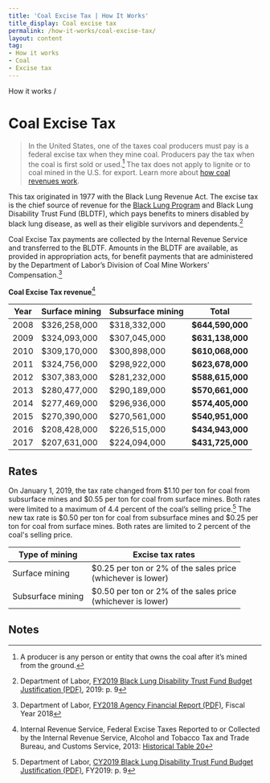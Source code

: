 ```yaml
---
title: 'Coal Excise Tax | How It Works'
title_display: Coal excise tax
permalink: /how-it-works/coal-excise-tax/
layout: content
tag:
- How it works
- Coal
- Excise tax
---
```


<custom-link to="/how-it-works/" className="breadcrumb link-charlie">How it works</custom-link> /
# Coal Excise Tax

> In the United States, one of the taxes coal producers must pay is a federal excise tax when they mine coal. Producers pay the tax when the coal is first sold or used.[^1] The tax does not apply to lignite or to coal mined in the U.S. for export. Learn more about [how coal revenues work](/how-it-works/coal/).

This tax originated in 1977 with the Black Lung Revenue Act. The excise tax is the chief source of revenue for the [Black Lung Program](https://www.dol.gov/owcp/dcmwc/) and Black Lung Disability Trust Fund (BLDTF), which pays benefits to miners disabled by black lung disease, as well as their eligible survivors and dependents.[^2]

Coal Excise Tax payments are collected by the Internal Revenue Service and transferred to the BLDTF. Amounts in the BLDTF are available, as provided in appropriation acts, for benefit payments that are administered by the Department of Labor’s Division of Coal Mine Workers’ Compensation.[^3]

**Coal Excise Tax revenue**[^4]

<table class="article_table article_table-numbers">
  <thead>
    <tr>
      <th>Year</th>
      <th>Surface mining</th>
      <th>Subsurface mining</th>
      <th>Total</th>
    </tr>
  </thead>
  <tbody>
    <tr>
      <td>2008</td>
      <td>$326,258,000</td>
      <td>$318,332,000</td>
      <td><strong>$644,590,000</strong></td>
    </tr>
    <tr>
      <td>2009</td>
      <td>$324,093,000</td>
      <td>$307,045,000</td>
      <td><strong>$631,138,000</strong></td>
    </tr>
    <tr>
      <td>2010</td>
      <td>$309,170,000</td>
      <td>$300,898,000</td>
      <td><strong>$610,068,000</strong></td>
    </tr>
    <tr>
      <td>2011</td>
      <td>$324,756,000</td>
      <td>$298,922,000</td>
      <td><strong>$623,678,000</strong></td>
    </tr>
    <tr>
      <td>2012</td>
      <td>$307,383,000</td>
      <td>$281,232,000</td>
      <td><strong>$588,615,000</strong></td>
    </tr>
    <tr>
      <td>2013</td>
      <td>$280,477,000</td>
      <td>$290,189,000</td>
      <td><strong>$570,661,000</strong></td>
    </tr>
    <tr>
      <td>2014</td>
      <td>$277,469,000</td>
      <td>$296,936,000</td>
      <td><strong>$574,405,000</strong></td>
    </tr>
    <tr>
      <td>2015</td>
      <td>$270,390,000</td>
      <td>$270,561,000</td>
      <td><strong>$540,951,000</strong></td>
    </tr>
    <tr>
      <td>2016</td>
      <td>$208,428,000</td>
      <td>$226,515,000</td>
      <td><strong>$434,943,000</strong></td>
    </tr>
    <tr>
      <td>2017</td>
      <td>$207,631,000</td>
      <td>$224,094,000</td>
      <td><strong>$431,725,000</strong></td>
    </tr>
  </tbody>
</table>

## Rates

On January 1, 2019, the tax rate changed from $1.10 per ton for coal from subsurface mines and $0.55 per ton for coal from surface mines. Both rates were limited to a maximum of 4.4 percent of the coal’s selling price.[^5] The new tax rate is $0.50 per ton for coal from subsurface mines and $0.25 per ton for coal from surface mines. Both rates are limited to 2 percent of the coal's selling price.

<table class="article_table">
  <thead>
    <tr>
      <th>Type of mining</th>
      <th>Excise tax rates</th>
    </tr>
  </thead>
  <tbody>
    <tr>
      <td>Surface mining</td>
      <td>
          $0.25 per ton or 2% of the sales price<br>
          (whichever is lower)
      </td>
    </tr>
    <tr>
      <td>Subsurface mining</td>
      <td>
          $0.50 per ton or 2% of the sales price<br>
          (whichever is lower)
      </td>
    </tr>
  </tbody>
</table>



## Notes

[^1]: A producer is any person or entity that owns the coal after it’s mined from the ground.
[^2]: Department of Labor, [FY2019 Black Lung Disability Trust Fund Budget Justification (PDF)](https://www.dol.gov/sites/dolgov/files/general/budget/2019/CBJ-2019-V2-08.pdf), 2019: p. 9
[^3]: Department of Labor, [FY2018 Agency Financial Report (PDF)](https://www.dol.gov/sites/dolgov/files/OPA/reports/2018annualreport.pdf), Fiscal Year 2018
[^4]: Internal Revenue Service, Federal Excise Taxes Reported to or Collected by the Internal Revenue Service, Alcohol and Tobacco Tax and Trade Bureau, and Customs Service, 2013: [Historical Table 20](https://www.irs.gov/uac/SOI-Tax-Stats-Historical-Table-20)
[^5]: Department of Labor, [CY2019 Black Lung Disability Trust Fund Budget Justification (PDF)](https://fas.org/sgp/crs/misc/R45261.pdf), FY2019: p. 9
